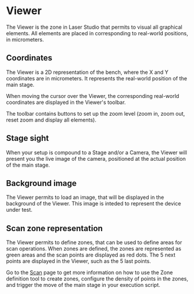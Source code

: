 # Viewer

The Viewer is the zone in Laser Studio that permits to visual all graphical elements.
All elements are placed in corresponding to real-world positions, in micrometers.

## Coordinates

The Viewer is a 2D representation of the bench, where the X and Y coordinates are in micrometers. It represents the real-world position of the main stage.

When moving the cursor over the Viewer, the corresponding real-world coordinates are 
displayed in the Viewer's toolbar.

The toolbar contains buttons to set up the zoom level (zoom in, zoom out, reset zoom and display all elements).

## Stage sight

When your setup is compound to a Stage and/or a Camera, the Viewer will present you
the live image of the camera, positioned at the actual position of the main stage.

## Background image

The Viewer permits to load an image, that will be displayed in the background of the Viewer.
This image is inteded to represent the device under test.

## Scan zone representation

The Viewer permits to define zones, that can be used to define areas for scan operations.
When zones are defined, the zones are represented as green areas and the scan points are 
displayed as red dots. The 5 next points are displayed in the Viewer, such as the 5 last
points.

Go to the [Scan](scan.md) page to get more information on how to use the Zone definition 
tool to create zones, configure the density of points in the zones, and trigger the move
of the main stage in your execution script.
